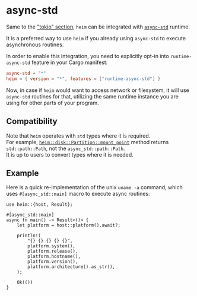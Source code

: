 # async-std

Same to the ["tokio" section](./tokio.md), `heim` can be integrated
with [`async-std`](https://tokio.rs) runtime.

It is a preferred way to use `heim` if you already using `async-std`
to execute asynchronous routines.

In order to enable this integration, you need to explicitly opt-in into
`runtime-async-std` feature in your Cargo manifest:

```toml
async-std = "*"
heim = { version = "*", features = ["runtime-async-std"] }
```

Now, in case if `heim` would want to access network or filesystem,
it will use `async-std` routines for that, utilizing the same
runtime instance you are using for other parts of your program.

## Compatibility

Note that `heim` operates with `std` types where it is required.\
For example, [`heim::disk::Partition::mount_point`](https://docs.rs/heim/*/heim/disk/struct.Partition.html#method.mount_point) method
returns `std::path::Path`, not the `async_std::path::Path`.\
It is up to users to convert types where it is needed.

## Example

Here is a quick re-implementation of the unix `uname -a` command,
which uses `#[async_std::main]` macro to execute async routines:

```rust,edition2018
use heim::{host, Result};

#[async_std::main]
async fn main() -> Result<()> {
    let platform = host::platform().await?;

    println!(
        "{} {} {} {} {}",
        platform.system(),
        platform.release(),
        platform.hostname(),
        platform.version(),
        platform.architecture().as_str(),
    );

    Ok(())
}
```
